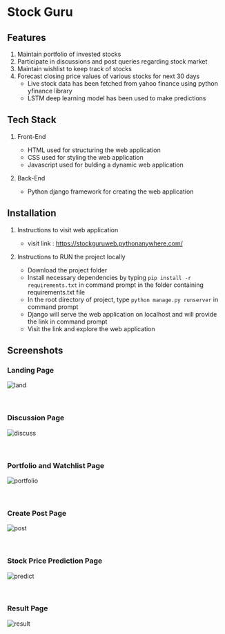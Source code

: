 # Stock Guru

## Features
1. Maintain portfolio of invested stocks 
2. Participate in discussions and post queries regarding stock market 
3. Maintain wishlist to keep track of stocks 
4. Forecast closing price values of various stocks for next 30 days
    * Live stock data has been fetched from yahoo finance using python yfinance library
    * LSTM deep learning model has been used to make predictions
    
## Tech Stack
1. Front-End 
    * HTML used for structuring the web application
    * CSS used for styling the web application
    * Javascript used for bulding a dynamic web application
    
2. Back-End
    * Python django framework for creating the web application
  
## Installation
1. Instructions to visit web application
   * visit link : https://stockguruweb.pythonanywhere.com/

2. Instructions to RUN the project locally
   * Download the project folder
   * Install necessary dependencies by typing `pip install -r requirements.txt` in command prompt in the folder containing requirements.txt file
   * In the root directory of project, type `python manage.py runserver` in command prompt
   * Django will serve the web application on localhost and will provide the link in command prompt
   * Visit the link and explore the web application

## Screenshots

### Landing Page
![land](https://user-images.githubusercontent.com/73059947/148243369-cd2c8a9e-51c8-425e-a48e-e09f2d0f0887.png)
<br>
<br>
<br>

### Discussion Page
![discuss](https://user-images.githubusercontent.com/73059947/148243456-2c88b234-997d-4021-bdbe-dd14c6455579.png)
<br>
<br>
<br>

### Portfolio and Watchlist Page
![portfolio](https://user-images.githubusercontent.com/73059947/148243553-2df0952f-16d3-4239-b6bc-1072887ebd92.png)
<br>
<br>
<br>

### Create Post Page
![post](https://user-images.githubusercontent.com/73059947/148243705-54b5e036-5e1f-42ad-8a37-06e2de90e189.png)
<br>
<br>
<br>

### Stock Price Prediction Page
![predict](https://user-images.githubusercontent.com/73059947/148243864-65352adc-a6b6-4856-9ff5-ff001f2393f7.png)
<br>
<br>
<br>

### Result Page
![result](https://user-images.githubusercontent.com/73059947/148244003-bd51915f-d74e-4050-9e76-f48f908e92c8.png)
